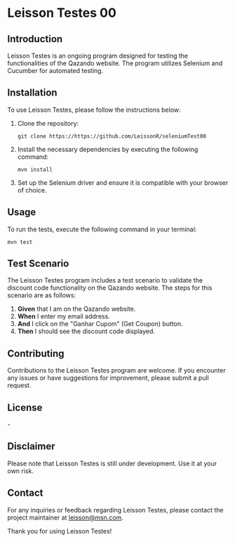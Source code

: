 # Leisson Testes 00

## Introduction
Leisson Testes is an ongoing program designed for testing the functionalities of the Qazando website. The program utilizes Selenium and Cucumber for automated testing.

## Installation
To use Leisson Testes, please follow the instructions below:

1. Clone the repository: 
   ```
   git clone https://https://github.com/LeissonR/seleniumTest00
   ```
2. Install the necessary dependencies by executing the following command:
   ```
   mvn install
   ```
3. Set up the Selenium driver and ensure it is compatible with your browser of choice.

## Usage
To run the tests, execute the following command in your terminal:
```
mvn test
```

## Test Scenario
The Leisson Testes program includes a test scenario to validate the discount code functionality on the Qazando website. The steps for this scenario are as follows:

1. **Given** that I am on the Qazando website.
2. **When** I enter my email address.
3. **And** I click on the "Ganhar Cupom" (Get Coupon) button.
4. **Then** I should see the discount code displayed.

## Contributing
Contributions to the Leisson Testes program are welcome. If you encounter any issues or have suggestions for improvement, please submit a pull request.

## License
*-*

## Disclaimer
Please note that Leisson Testes is still under development. Use it at your own risk.

## Contact
For any inquiries or feedback regarding Leisson Testes, please contact the project maintainer at [leisson@msn.com](mailto:leisson@msn.com).

Thank you for using Leisson Testes!